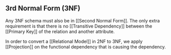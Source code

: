 ## 3rd Normal Form (3NF)
Any 3NF schema must also be in [[Second Normal Form]]. The only extra requirement is that there is no [[Transitive Dependency]] between the [[Primary Key]] of the relation and another attribute.

In order to convert a [[Relational Model]] in 2NF to 3NF, we apply [[Projection]] on the functional dependency that is causing the dependency.